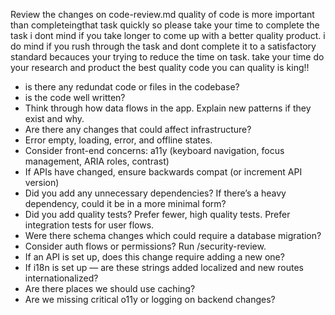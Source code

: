 Review the changes on code-review.md
quality of code is more important than completeingthat task quickly so please take your time to complete the task i dont mind if you take longer to come up with a better quality product. i do mind if you rush through the task and dont complete it to a satisfactory standard becauces your trying to reduce the time on task. take your time do your research and product the best quality code you can quality is king!!

- is there any redundat code or files in the codebase?
- is the code well written?
- Think through how data flows in the app. Explain new patterns if they exist and why.
- Are there any changes that could affect infrastructure?
- Error empty, loading, error, and offline states.
- Consider front-end concerns: a11y (keyboard navigation, focus management, ARIA roles, contrast)
- If APIs have changed, ensure backwards compat (or increment API version)
- Did you add any unnecessary dependencies? If there’s a heavy dependency, could it be in a more minimal form?
- Did you add quality tests? Prefer fewer, high quality tests. Prefer integration tests for user flows.
- Were there schema changes which could require a database migration?
- Consider auth flows or permissions? Run /security-review.
- If an API is set up, does this change require adding a new one?
- If i18n is set up — are these strings added localized and new routes internationalized?
- Are there places we should use caching?
- Are we missing critical o11y or logging on backend changes?